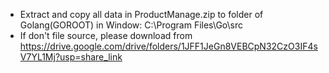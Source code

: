 + Extract and copy all data in ProductManage.zip to folder of Golang(GOROOT) in Window: C:\Program Files\Go\src
+ If don't file source, please download from https://drive.google.com/drive/folders/1JFF1JeGn8VEBCpN32CzO3IF4sV7YL1Mj?usp=share_link 